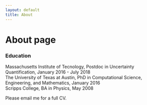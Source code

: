 ```yaml
---
layout: default
title: About
---
```

# About page

<h3> Education </h3>
Massachusetts Institute of Tecnology, Postdoc in Uncertainty Quantification, January 2016 - July 2018<br>
The University of Texas at Austin, PhD in Computational Science, Engineering, and Mathematics, January 2016<br>
Scripps College, BA in Physics, May 2008<br>

Please email me for a full CV.
